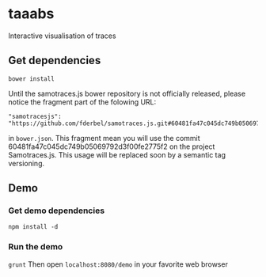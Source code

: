 # taaabs
Interactive visualisation of traces

## Get dependencies
`bower install`

Until the samotraces.js bower repository is not officially released, please notice the fragment part of the folowing URL:
```
"samotracesjs": "https://github.com/fderbel/samotraces.js.git#60481fa47c045dc749b05069792d3f00fe2775f2"
```
in `bower.json`. This fragment mean you will use the commit 60481fa47c045dc749b05069792d3f00fe2775f2 on the project Samotraces.js.
This usage will be replaced soon by a semantic tag versioning.

## Demo
### Get demo dependencies
`npm install -d`

### Run the demo
`grunt`
Then open `localhost:8080/demo` in your favorite web browser
